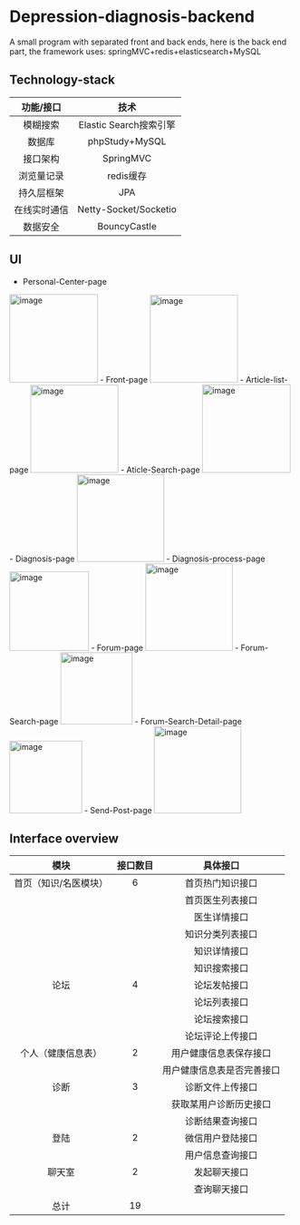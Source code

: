 # Depression-diagnosis-backend
A small program with separated front and back ends, here is the back end part, the framework uses: springMVC+redis+elasticsearch+MySQL
  
  
  ## Technology-stack
|  功能/接口   |          技术          |
| :----------: | :--------------------: |
|   模糊搜索   | Elastic Search搜索引擎 |
|    数据库    |     phpStudy+MySQL     |
|   接口架构   |       SpringMVC        |
|  浏览量记录  |       redis缓存        |
|  持久层框架  |          JPA           |
| 在线实时通信 | Netty-Socket/Socketio  |
|   数据安全   |      BouncyCastle      |

  ## UI
  - Personal-Center-page
  <img width="156" alt="image" src="https://user-images.githubusercontent.com/55613486/147069387-0fd7c552-9cc3-4e93-836c-5ff2adcf22df.png">
  - Front-page
  <img width="155" alt="image" src="https://user-images.githubusercontent.com/55613486/147069563-9751a8ae-1906-4f90-bcbb-86562c0eec3a.png">
  - Article-list-page
  <img width="155" alt="image" src="https://user-images.githubusercontent.com/55613486/147069564-cb6f3a30-4a4c-4dc3-aa1f-cbbd8bf350ec.png">
  - Aticle-Search-page
  <img width="156" alt="image" src="https://user-images.githubusercontent.com/55613486/147069712-cf1b88cd-3119-42a0-82c3-51b03d79298d.png">
  - Diagnosis-page
  <img width="154" alt="image" src="https://user-images.githubusercontent.com/55613486/147069742-43f70c03-b89d-4ea0-8c9f-3837180b8c5d.png">
  - Diagnosis-process-page
  <img width="140" alt="image" src="https://user-images.githubusercontent.com/55613486/147069794-281980dc-da8e-41fd-b5be-1f809932c3ed.png">
  - Forum-page
  <img width="154" alt="image" src="https://user-images.githubusercontent.com/55613486/147069845-7cffea4a-829d-48fe-8a30-1220582dc48e.png">
  - Forum-Search-page
  <img width="127" alt="image" src="https://user-images.githubusercontent.com/55613486/147069920-57ba9d30-36bb-46b3-ae03-447abeb754e3.png">
  - Forum-Search-Detail-page
  <img width="128" alt="image" src="https://user-images.githubusercontent.com/55613486/147069958-097c56c2-2a97-483c-b985-405579359388.png">
  - Send-Post-page
  <img width="154" alt="image" src="https://user-images.githubusercontent.com/55613486/147070005-504eb860-d573-489a-9554-8a93015a9626.png">

## Interface overview
|         模块          | 接口数目 |          具体接口          |
| :-------------------: | :------: | :------------------------: |
| 首页（知识/名医模块） |    6     |      首页热门知识接口      |
|                       |          |      首页医生列表接口      |
|                       |          |        医生详情接口        |
|                       |          |      知识分类列表接口      |
|                       |          |        知识详情接口        |
|                       |          |        知识搜索接口        |
|         论坛          |    4     |        论坛发帖接口        |
|                       |          |        论坛列表接口        |
|                       |          |        论坛搜索接口        |
|                       |          |      论坛评论上传接口      |
|  个人（健康信息表）   |    2     |   用户健康信息表保存接口   |
|                       |          | 用户健康信息表是否完善接口 |
|         诊断          |    3     |      诊断文件上传接口      |
|                       |          |   获取某用户诊断历史接口   |
|                       |          |      诊断结果查询接口      |
|         登陆          |    2     |      微信用户登陆接口      |
|                       |          |      用户信息查询接口      |
|        聊天室         |    2     |        发起聊天接口        |
|                       |          |        查询聊天接口        |
|         总计          |    19    |                            |
